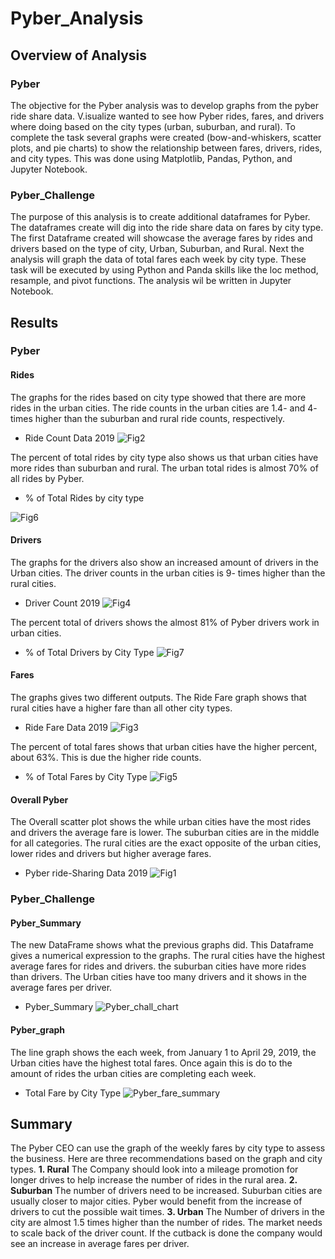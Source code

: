 # Pyber_Analysis
## Overview of Analysis 
### Pyber
The objective for the Pyber analysis was to develop graphs from the pyber ride share data. V.isualize wanted to see how Pyber rides, fares, and drivers where doing based on the city types (urban, suburban, and rural). To complete the task several graphs were created (bow-and-whiskers, scatter plots, and pie charts) to show the relationship between fares, drivers, rides, and city types. 
This was done using Matplotlib, Pandas, Python, and Jupyter Notebook.
### Pyber_Challenge
The purpose of this analysis is to create additional dataframes for Pyber. The dataframes create will dig into the ride share data on fares by city type. The first Dataframe created will showcase the average fares by rides and drivers based on the type of city, Urban, Suburban, and Rural. Next the analysis will graph the data of total fares each week by city type. 
These task will be executed by using Python and Panda skills like the loc method, resample, and pivot functions. The analysis wil be written in Jupyter Notebook. 

## Results
### Pyber 
#### Rides
The graphs for the rides based on city type showed that there are more rides in the urban cities.
The ride counts in the urban cities are 1.4- and 4- times higher than the suburban and rural ride counts, respectively.
 - Ride Count Data 2019
![Fig2](https://user-images.githubusercontent.com/105830665/180008907-a005ea50-8759-4b3e-bbec-10c44cbb517d.png)

The percent of total rides by city type also shows us that urban cities have more rides than suburban and rural. 
The urban total rides is almost 70% of all rides by Pyber. 
 - % of Total Rides by city type

![Fig6](https://user-images.githubusercontent.com/105830665/180009784-b38128cf-40f2-4186-9a60-11aee7d920f0.png)
#### Drivers
The graphs for the drivers also show an increased amount of drivers in the Urban cities. 
The driver counts in the urban cities is 9- times higher than the rural cities.
 - Driver Count 2019
![Fig4](https://user-images.githubusercontent.com/105830665/180011479-ff205de5-170d-45c7-80cc-1c770483cd9e.png)

The percent total of drivers shows the almost 81% of Pyber drivers work in urban cities.
 - % of Total Drivers by City Type
![Fig7](https://user-images.githubusercontent.com/105830665/180011570-466af93b-8bdf-44b1-8b28-c215a1bd4c0a.png)

#### Fares
The graphs gives two different outputs.
The Ride Fare graph shows that rural cities have a higher fare than all other city types.
 - Ride Fare Data 2019
![Fig3](https://user-images.githubusercontent.com/105830665/180018211-86cfbfbe-9459-4f03-b96a-99892863d298.png)

The percent of total fares shows that urban cities have the higher percent, about 63%. This is due the higher ride counts.
 - % of Total Fares by City Type
![Fig5](https://user-images.githubusercontent.com/105830665/180018304-b71150ab-8012-4e94-997a-02fac6415c2e.png)

#### Overall Pyber
The Overall scatter plot shows the while urban cities have the most rides and drivers the average fare is lower. 
The suburban cities are in the middle for all categories. 
The rural cities are the exact opposite of the urban cities, lower rides and drivers but higher average fares. 
 - Pyber ride-Sharing Data 2019
![Fig1](https://user-images.githubusercontent.com/105830665/180018390-b60ada93-0f7a-43a6-a1ca-4de8cfa2c986.png)

### Pyber_Challenge
#### Pyber_Summary
The new DataFrame shows what the previous graphs did.
This Dataframe gives a numerical expression to the graphs. 
The rural cities have the highest average fares for rides and drivers. the suburban cities have more rides than drivers. 
The Urban cities have too many drivers and it shows in the average fares per driver. 
 - Pyber_Summary
![Pyber_chall_chart](https://user-images.githubusercontent.com/105830665/180021397-a5862c82-b611-4065-873f-fc0acc1692c4.png)

#### Pyber_graph
The line graph shows the each week, from January 1 to April 29, 2019, the Urban cities have the highest total fares. Once again
this is do to the amount of rides the urban cities are completing each week. 
 - Total Fare by City Type
![Pyber_fare_summary](https://user-images.githubusercontent.com/105830665/180022548-ff9c81d3-4d78-4e40-8389-ac9e65e189a2.png)


## Summary
The Pyber CEO can use the graph of the weekly fares by city type to assess the business. Here are three recommendations based on the graph and city types.
**1. Rural**
The Company should look into a mileage promotion for longer drives to help increase the number of rides in the rural area.
**2. Suburban**
The number of drivers need to be increased. Suburban cities are usually closer to major cities. 
Pyber would benefit from the increase of drivers to cut the possible wait times.
**3. Urban**
The Number of drivers in the city are almost 1.5 times higher than the number of rides. The market needs to scale back of the driver count.
If the cutback is done the company would see an increase in average fares per driver.